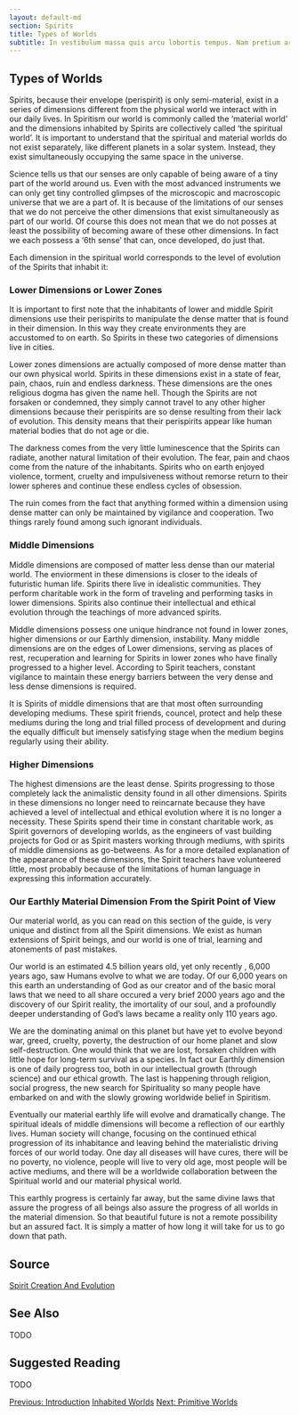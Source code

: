 ```yaml
---
layout: default-md
section: Spirits
title: Types of Worlds
subtitle: In vestibulum massa quis arcu lobortis tempus. Nam pretium arcu in odio vulputate luctus.
---
```


## Types of Worlds

Spirits, because their envelope (perispirit) is only semi-material, exist in a series of dimensions different from the physical world we interact with in our daily lives. In Spiritism our world is commonly called the ‘material world’ and the dimensions inhabited by Spirits are collectively called ‘the spiritual world’. It is important to understand that the spiritual and material worlds do not exist separately, like different planets in a solar system. Instead, they exist simultaneously occupying the same space in the universe.

Science tells us that our senses are only capable of being aware of a tiny part of the world around us. Even with the most advanced instruments we can only get tiny controlled glimpses of the microscopic and macroscopic universe that we are a part of. It is because of the limitations of our senses that we do not perceive the other dimensions that exist simultaneously as part of our world. Of course this does not mean that we do not posses at least the possibility of becoming aware of these other dimensions. In fact we each possess a ‘6th sense’ that can, once developed, do just that.

Each dimension in the spiritual world corresponds to the level of evolution of the Spirits that inhabit it:

### Lower Dimensions or Lower Zones

It is important to first note that the inhabitants of lower and middle Spirit dimensions use their perispirits to manipulate the dense matter that is found in their dimension. In this way they create environments they are accustomed to on earth. So Spirits in these two categories of dimensions live in cities.

Lower zones dimensions are actually composed of more dense matter than our own physical world. Spirits in these dimensions exist in a state of fear, pain, chaos, ruin and endless darkness. These dimensions are the ones religious dogma has given the name hell. Though the Spirits are not forsaken or condemned, they simply cannot travel to any other higher dimensions because their perispirits are so dense resulting from their lack of evolution. This density means that their perispirits appear like human material bodies that do not age or die.

The darkness comes from the very little luminescence that the Spirits can radiate, another natural limitation of their evolution. The fear, pain and chaos come from the nature of the inhabitants. Spirits who on earth enjoyed violence, torment, cruelty and impulsiveness without remorse return to their lower spheres and continue these endless cycles of obsession.

The ruin comes from the fact that anything formed within a dimension using dense matter can only be maintained by vigilance and cooperation. Two things rarely found among such ignorant individuals.

### Middle Dimensions

Middle dimensions are composed of matter less dense than our material world. The enviorment in these dimensions is closer to the ideals of futuristic human life. Spirits there live in idealistic communities. They perform charitable work in the form of traveling and performing tasks in lower dimensions. Spirits also continue their intellectual and ethical evolution through the teachings of more advanced spirits.

Middle dimensions possess one unique hindrance not found in lower zones, higher dimensions or our Earthly dimension, instability. Many middle dimensions are on the edges of Lower dimensions, serving as places of rest, recuperation and learning for Spirits in lower zones who have finally progressed to a higher level. According to Spirit teachers, constant vigilance to maintain these energy barriers between the very dense and less dense dimensions is required.

It is Spirits of middle dimensions that are that most often surrounding developing mediums. These spirit friends, councel, protect and help these mediums during the long and trial filled process of development and during the equally difficult but imensely satisfying stage when the medium begins regularly using their ability.

### Higher Dimensions

The highest dimensions are the least dense. Spirits progressing to those completely lack the animalistic density found in all other dimensions. Spirits in these dimensions no longer need to reincarnate because they have achieved a level of intellectual and ethical evolution where it is no longer a necessity. These Spirits spend their time in constant charitable work, as Spirit governors of developing worlds, as the engineers of vast building projects for God or as Spirit masters working through mediums, with spirits of middle dimensions as go-betweens. As for a more detailed explanation of the appearance of these dimensions, the Spirit teachers have volunteered little, most probably because of the limitations of human language in expressing this information accurately.

### Our Earthly Material Dimension From the Spirit Point of View

Our material world, as you can read on this section of the guide, is very unique and distinct from all the Spirit dimensions. We exist as human extensions of Spirit beings, and our world is one of trial, learning and atonements of past mistakes.

Our world is an estimated 4.5 billion years old, yet only recently , 6,000 years ago, saw Humans evolve to what we are today. Of our 6,000 years on this earth an understanding of God as our creator and of the basic moral laws that we need to all share occured a very brief 2000 years ago and the discovery of our Spirit reality, the imortality of our soul, and a profoundly deeper understanding of God’s laws became a reality only 110 years ago.

We are the dominating animal on this planet but have yet to evolve beyond war, greed, cruelty, poverty, the destruction of our home planet and slow self-destruction. One would think that we are lost, forsaken children with little hope for long-term survival as a species. In fact our Earthly dimension is one of daily progress too, both in our intellectual growth (through science) and our ethical growth. The last is happening through religion, social progress, the new search for Spirituality so many people have embarked on and with the slowly growing worldwide belief in Spiritism.

Eventually our material earthly life will evolve and dramatically change. The spiritual ideals of middle dimensions will become a reflection of our earthly lives. Human society will change, focusing on the continued ethical progression of its inhabitance and leaving behind the materialistic driving forces of our world today. One day all diseases will have cures, there will be no poverty, no violence, people will live to very old age, most people will be active mediums, and there will be a worldwide collaboration between the Spiritual world and our material physical world.

This earthly progress is certainly far away, but the same divine laws that assure the progress of all beings also assure the progress of all worlds in the material dimension. So that beautiful future is not a remote possibility but an assured fact. It is simply a matter of how long it will take for us to go down that path.



## Source
[Spirit Creation And Evolution](http://www.sgny.org/spiritism-guide/mediumship/spirit-evolution/)

## See Also
TODO


## Suggested Reading
TODO



<a href="intro" class="button">Previous: Introduction</a>
<a href="./" class="button special">Inhabited Worlds</a>
<a href="primitive" class="button">Next: Primitive Worlds</a>
